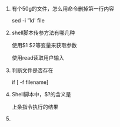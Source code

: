 1. 有个50g的文件，怎么用命令删掉第一行内容

   sed -i '1d' file

2. shell脚本传参方法有哪几种

   使用$1 $2等变量来获取参数

   使用read读取用户输入
   
3. 判断文件是否存在

   if [ -f filename]
   
4. Shell脚本中，$?的含义是

   上条指令执行的结果

5. 

   